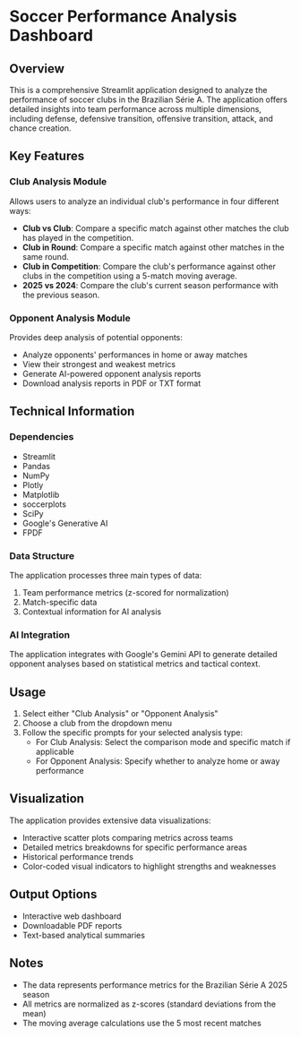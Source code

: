 # Soccer Performance Analysis Dashboard

## Overview
This is a comprehensive Streamlit application designed to analyze the performance of soccer clubs in the Brazilian Série A. The application offers detailed insights into team performance across multiple dimensions, including defense, defensive transition, offensive transition, attack, and chance creation.

## Key Features

### Club Analysis Module
Allows users to analyze an individual club's performance in four different ways:
- **Club vs Club**: Compare a specific match against other matches the club has played in the competition.
- **Club in Round**: Compare a specific match against other matches in the same round.
- **Club in Competition**: Compare the club's performance against other clubs in the competition using a 5-match moving average.
- **2025 vs 2024**: Compare the club's current season performance with the previous season.

### Opponent Analysis Module
Provides deep analysis of potential opponents:
- Analyze opponents' performances in home or away matches
- View their strongest and weakest metrics
- Generate AI-powered opponent analysis reports
- Download analysis reports in PDF or TXT format

## Technical Information

### Dependencies
- Streamlit
- Pandas
- NumPy
- Plotly
- Matplotlib
- soccerplots
- SciPy
- Google's Generative AI
- FPDF

### Data Structure
The application processes three main types of data:
1. Team performance metrics (z-scored for normalization)
2. Match-specific data
3. Contextual information for AI analysis

### AI Integration
The application integrates with Google's Gemini API to generate detailed opponent analyses based on statistical metrics and tactical context.

## Usage

1. Select either "Club Analysis" or "Opponent Analysis"
2. Choose a club from the dropdown menu
3. Follow the specific prompts for your selected analysis type:
   - For Club Analysis: Select the comparison mode and specific match if applicable
   - For Opponent Analysis: Specify whether to analyze home or away performance

## Visualization

The application provides extensive data visualizations:
- Interactive scatter plots comparing metrics across teams
- Detailed metrics breakdowns for specific performance areas
- Historical performance trends
- Color-coded visual indicators to highlight strengths and weaknesses

## Output Options

- Interactive web dashboard
- Downloadable PDF reports
- Text-based analytical summaries

## Notes
- The data represents performance metrics for the Brazilian Série A 2025 season
- All metrics are normalized as z-scores (standard deviations from the mean)
- The moving average calculations use the 5 most recent matches

